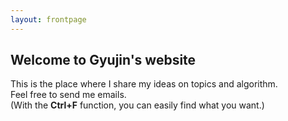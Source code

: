 ```yaml
---
layout: frontpage
---
```


## Welcome to Gyujin's website

This is the place where I share my ideas on topics and algorithm.  
Feel free to send me emails.  
(With the **Ctrl+F** function, you can easily find what you want.)
